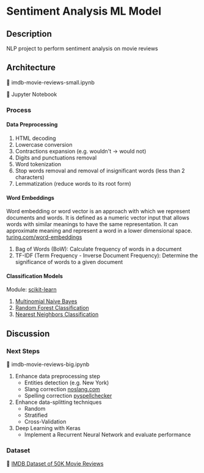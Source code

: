 # Sentiment Analysis ML Model

## Description
NLP project to perform sentiment analysis on movie reviews

## Architecture
📌 imdb-movie-reviews-small.ipynb

📒 Jupyter Notebook

### Process
#### Data Preprocessing
1. HTML decoding
2. Lowercase conversion
3. Contractions expansion (e.g. wouldn't -> would not)
4. Digits and punctuations removal
5. Word tokenization
6. Stop words removal and removal of insignificant words (less than 2 characters)
7. Lemmatization (reduce words to its root form)
#### Word Embeddings
Word embedding or word vector is an approach with which we represent documents and words. It is defined as a numeric vector input that allows words with similar meanings to have the same representation. It can approximate meaning and represent a word in a lower dimensional space. [turing.com/word-embeddings](https://www.turing.com/kb/guide-on-word-embeddings-in-nlp#what-is-word-embedding?)
1. Bag of Words (BoW): Calculate frequency of words in a document
2. TF-IDF (Term Frequency - Inverse Document Frequency): Determine the significance of words to a given document
#### Classification Models
Module: [scikit-learn](https://scikit-learn.org/stable/index.html)
1. [Multinomial Naive Bayes](https://scikit-learn.org/stable/modules/naive_bayes.html#multinomial-naive-bayes)
2. [Random Forest Classification](https://scikit-learn.org/stable/modules/ensemble.html#random-forests)
3. [Nearest Neighbors Classification](https://scikit-learn.org/stable/modules/ensemble.html#random-forests)

## Discussion

### Next Steps
📌 imdb-movie-reviews-big.ipynb
1. Enhance data preprocessing step
    - Entities detection (e.g. New York)
    - Slang correction [noslang.com](https://www.noslang.com/dictionary/)
    - Spelling correction [pyspellchecker](https://pypi.org/project/pyspellchecker/)
2. Enhance data-splitting techniques
    - Random
    - Stratified
    - Cross-Validation
3. Deep Learning with Keras
    - Implement a Recurrent Neural Network and evaluate performance 

### Dataset
🔗 [IMDB Dataset of 50K Movie Reviews](https://www.kaggle.com/datasets/lakshmi25npathi/imdb-dataset-of-50k-movie-reviews)
